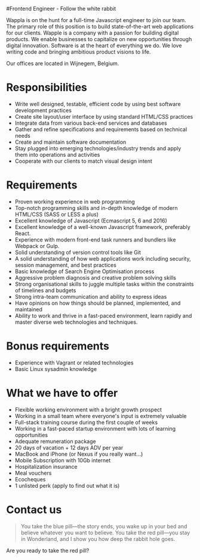#Frontend Engineer - Follow the white rabbit


Wappla is on the hunt for a full-time Javascript engineer to join our team.
The primary role of this position is to build state-of-the-art web applications for our clients.
Wapple is a company with a passion for building digital products. We enable businesses to capitalize on new opportunities through digital innovation. Software is at the heart of everything we do. We love writing code and bringing ambitious product visions to life.

Our offices are located in Wijnegem, Belgium.


# Responsibilities
- Write well designed, testable, efficient code by using best software development practices
- Create site layout/user interface by using standard HTML/CSS practices
- Integrate data from various back-end services and databases
- Gather and refine specifications and requirements based on technical needs
- Create and maintain software documentation
- Stay plugged into emerging technologies/industry trends and apply them into operations and activities
- Cooperate with our clients to match visual design intent

# Requirements
- Proven working experience in web programming
- Top-notch programming skills and in-depth knowledge of modern HTML/CSS (SASS or LESS a plus)
- Excellent knowledge of Javascript (Ecmascript 5, 6 and 2016)
- Excellent knowledge of a well-known Javascript framework, preferably React.
- Experience with modern front-end task runners and bundlers like Webpack or Gulp.
- Solid understanding of version control tools like Git
- A solid understanding of how web applications work including security, session management, and best practices
- Basic knowledge of Search Engine Optimisation process
- Aggressive problem diagnosis and creative problem solving skills
- Strong organisational skills to juggle multiple tasks within the constraints of timelines and budgets
- Strong intra-team communication and ability to express ideas
- Have opinions on how things should be planned, implemented, and maintained
- Ability to work and thrive in a fast-paced environment, learn rapidly and master diverse web technologies and techniques.

# Bonus requirements
- Experience with Vagrant or related technologies
- Basic Linux sysadmin knowledge


# What we have to offer
- Flexible working environment with a bright growth prospect
- Working in a small team where everyone's input is extremely valuable
- Full-stack training course during the first couple of weeks
- Working in a fast-paced startup environment with lots of learning opportunities
- Adequate remuneration package
- 20 days of vacation + 12 days ADV per year
- MacBook and iPhone (or Nexus if you really want...)
- Mobile Subscription with 10Gb internet 
- Hospitalization insurance
- Meal vouchers
- Ecocheques
- 1 unlisted perk (apply to find out what it is)


# Contact us

>You take the blue pill—the story ends, you wake up in your bed and believe whatever you want to believe. You take the red pill—you stay in Wonderland, and I show you how deep the rabbit hole goes.

Are you ready to take the red pill?

